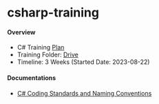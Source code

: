 # csharp-training
#### Overview
- C# Training [Plan](https://docs.google.com/document/d/1SgLh-r1e1Der-HkA2hnXy8y68daHDjSPPie45Rsyt5w/edit)
- Training Folder: [Drive](https://drive.google.com/drive/folders/1aT9TGwMFKjsNL2sjeJ93U4YccaBlyPIU)
- Timeline: 3 Weeks (Started Date: 2023-08-22)

#### Documentations
- [C# Coding Standards and Naming Conventions](CSharp%20Coding%20Standards%20and%20Naming%20Conventions.md)